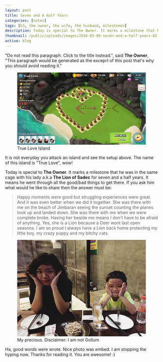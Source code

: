 ```yaml
---
layout: post
title: Seven and A Half Years
categories: [notes]
tags: [b3, the owner, the wife, the husband, milestones]
description: Today is special to The Owner. It marks a milestone that he was in the same cage with his The Lion of Sadec for seven and a half years.
thumbnail: /public/uploads/images/2016-03-09-seven-and-a-half-years-02.jpg
active: blog
---
```


"Do not read this paragraph. Click to the title instead.", said __The Owner__, "This paragraph would be generated as the exceprt of this post that's why you should avoid reading it."
<!--more-->

<figure><img src="/public/uploads/images/2016-03-09-seven-and-a-half-years-01.jpg" alt="True Love Island"><figcaption>True Love Island</figcaption></figure>

It is not everyday you attack an island and see the setup above. The name of this island is "True Love", wow!

Today is special to __The Owner__. It marks a milestone that he was in the same cage with his lady a.k.a __The Lion of Sadec__ for seven and a half years. It means he went through all the good/bad things to get there. If you ask him what would he like to share then the answer must be: 

<div class="epigraph"><blockquote><p>Happy moments were good but struggling experiences were great. And it was even better when we did it together. She was there with me on the beach of Jimbaran seeing the sunset counting the planes took up and landed down. She was there with me when we were complete broke. Having her beside me means I don't have to be afraid of anything. Yes, she is a Lion because a Deer wont last open seasons. I am so proud I always have a Lion back home protecting my little boy, my crazy puppy and my bitchy cats.</p></blockquote></div>

<figure><img src="/public/uploads/images/2016-03-09-seven-and-a-half-years-02.jpg" alt="My precious. Disclaimer: I am not Gollum"><figcaption>My precious. Disclaimer: I am not Gollum</figcaption></figure>

Ha, good words were wrote. Nice photo was embed. I am stopping the hyping now. Thanks for reading it. You are awesome! :)

